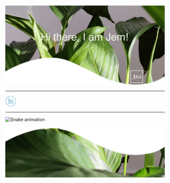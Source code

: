 [comment]: <> (well hello! what are you doing here!)
[comment]: <> (colours [#F1F7ED,#04080F])

[comment]: <> (header)
![header](Assets/header.png)


[comment]: <> (drop down section)
___


<a href="www.linkedin.com/in/jemroselove/" align="middle"> <img src="Assets/linkedin.png" alt="linkedin" width="35"/> </a>
___

![Snake animation](https://github.com/jrlove11/jrlove11/blob/output/github-contribution-grid-snake.svg)

[comment]: <> (footer)
![footer](Assets/footer.png)
